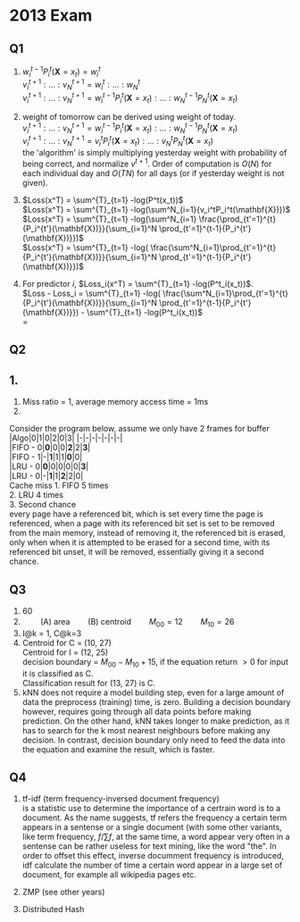 # 2013 Exam
## Q1
1.  $w_i^{t-1} P_i^{t}(\mathbf{X}=x_t) = w_i^t$   
$v_i^{t+1}: ... : v_N^{t+1} = w_i^t: ... : w_N^t$   
$v_i^{t+1}: ... : v_N^{t+1} = w_i^{t-1}P_i^{t}(\mathbf{X}=x_t): ... : w_N^{t-1}P_N^{t}(\mathbf{X}=x_t)$   


2.  weight of tomorrow can be derived using weight of today.  
$v_i^{t+1}: ... : v_N^{t+1} = w_i^{t-1}P_i^{t}(\mathbf{X}=x_t): ... : w_N^{t-1}P_N^{t}(\mathbf{X}=x_t)$  
$v_i^{t+1}: ... : v_N^{t+1} = v_i^{t}P_i^{t}(\mathbf{X}=x_t): ... : v_N^{t}P_N^{t}(\mathbf{X}=x_t)$  
the 'algorithm' is simply multiplying yesterday weight with probability of being correct, and normalize $v^{t+1}$. Order of computation is $O(N)$ for each individual day and $O(TN)$ for all days (or if yesterday weight is not given).  

3. $Loss(x^T) = \sum^{T}_{t=1} -log(P^t(x_t))$  
$Loss(x^T) = \sum^{T}_{t=1} -log(\sum^N_{i=1}{v_i^tP_i^t(\mathbf{X})})$  
$Loss(x^T) = \sum^{T}_{t=1} -log(\sum^N_{i=1} \frac{\prod_{t'=1}^{t}{P_i^{t'}(\mathbf{X})}}{\sum_{i=1}^N \prod_{t'=1}^{t-1}{P_i^{t'}(\mathbf{X})}})$  
$Loss(x^T) = \sum^{T}_{t=1} -log( \frac{\sum^N_{i=1}\prod_{t'=1}^{t}{P_i^{t'}(\mathbf{X})}}{\sum_{i=1}^N \prod_{t'=1}^{t-1}{P_i^{t'}(\mathbf{X})}})$  

4. For predictor $i$, $Loss_i(x^T) = \sum^{T}_{t=1} -log(P^t_i(x_t))$.  
$Loss - Loss_i = \sum^{T}_{t=1} -log( \frac{\sum^N_{i=1}\prod_{t'=1}^{t}{P_i^{t'}(\mathbf{X})}}{\sum_{i=1}^N \prod_{t'=1}^{t-1}{P_i^{t'}(\mathbf{X})}}) - \sum^{T}_{t=1} -log(P^t_i(x_t))$   
$=$


## Q2
## 1. 
1. Miss ratio = 1, average memory access time = 1ms
2.   
Consider the program below, assume we only have 2 frames for buffer
|Algo|0|1|0|2|0|3|
|-|-|-|-|-|-|-|  
|FIFO - 0|__0__|0|0|__2__|2|__3__|  
|FIFO - 1|-|__1__|1|1|__0__|0|  
|LRU - 0|__0__|0|0|0|0|__3__|  
|LRU - 0|-|__1__|1|__2__|2|0|  
    Cache miss
    1. FIFO 5 times  
    2. LRU 4 times  
3. Second chance  
every page have a referenced bit, which is set every time the page is referenced, when a page with its referenced bit set is set to be removed from the main memory, instead of removing it, the referenced bit is erased, only when when it is attempted to be erased for a second time, with its referenced bit unset, it will be removed, essentially giving it a second chance.  

## Q3  
1. 60
2. 　　
(A) area　　
(B) centroid　　
$M_{00} = 12$　　
$M_{10}= 26$　　
3. I@k = 1, C@k=3   
4.  
    Centroid for C = (10, 27)  
    Centroid for I = (12, 25)  
    decision boundary = $M_{00} - M_{10} + 15$, if the equation return $>0$ for input it is classified as C.   
    Classification result for (13, 27) is C.  
5. kNN does not require a model building step, even for a large amount of data the preprocess (training) time, is zero. Building a decision boundary however, requires going through all data points before making prediction. On the other hand, kNN takes longer to make prediction, as it has to search for the k most nearest neighbours before making any decision. In contrast, decision boundary only need to feed the data into the equation and examine the result, which is faster.  


## Q4  
1. tf-idf (term frequency-inversed document frequency)    
    is a statistic use to determine the importance of a certrain word is to a document. As the name suggests, tf refers the frequency a certain term appears in a sentense or a single document (with some other variants, like term frequency, $f/\sum{f}$, at the same time, a word appear very often in a sentense can be rather useless for text mining, like the word "the". In order to offset this effect, inverse documment frequency is introduced, idf calculate the number of time a certain word appear in a large set of document, for example all wikipedia pages etc. 
 
2. ZMP (see other years)  
3. Distributed Hash